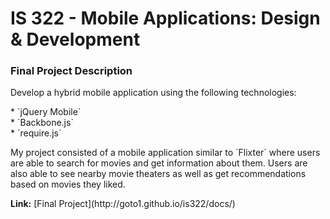# IS 322 - Mobile Applications: Design & Development

<h3>Final Project Description</h3>
<p>
Develop a hybrid mobile application using the following technologies:
</p>
* `jQuery Mobile`<br />
* `Backbone.js` <br />
* `require.js` <br />

<p>My project consisted of a mobile application similar to `Flixter` where users are able to search for movies and get information about them. Users are also able to see nearby movie theaters as well as get recommendations based on movies they liked.</p>

<p><b>Link:</b> [Final Project](http://goto1.github.io/is322/docs/) </p>
